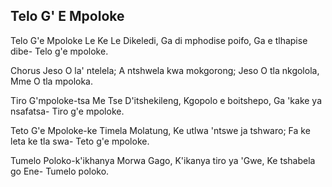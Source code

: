 ## Telo G' E Mpoloke

Telo G'e Mpoloke Le Ke Le Dikeledi,
Ga di mphodise poifo, Ga e tlhapise dibe-
Telo g'e mpoloke.

Chorus
Jeso O la' ntelela; A ntshwela kwa mokgorong;
Jeso O tla nkgolola, Mme O tla mpoloka.

Tiro G'mpoloke-tsa Me Tse D'itshekileng,
Kgopolo e boitshepo, Ga 'kake ya nsafatsa-
Tiro g'e mpoloke.

Teto G'e Mpoloke-ke Timela Molatung,
Ke utlwa 'ntswe ja tshwaro; Fa ke leta ke tla swa-
Teto g'e mpoloke.

Tumelo Poloko-k'ikhanya Morwa Gago,
K'ikanya tiro ya 'Gwe, Ke tshabela go Ene-
Tumelo poloko.

